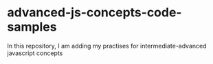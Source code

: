 # advanced-js-concepts-code-samples
In this repository, I am adding my practises for intermediate-advanced javascript concepts
